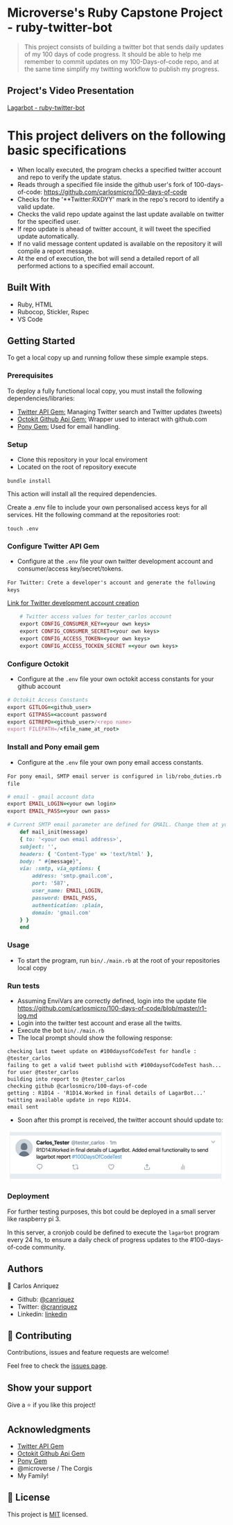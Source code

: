 # Microverse's Ruby Capstone Project - ruby-twitter-bot

> This project consists of building a twitter bot that sends daily updates of my 100 days of code progress. It should be able to help me remember to commit updates on my 100-Days-of-code repo, and at the same time simplify my twitting workflow to publish my progress.

## Project's Video Presentation

[Lagarbot - ruby-twitter-bot ](https://www.loom.com/share/99420eb2648c423bb910aff5bde6e0b2)


# This project delivers on the following basic specifications
- When locally executed, the program checks a specified twitter account and repo to verify the update status.
- Reads through a specified file inside the github user's fork of 100-days-of-code: https://github.com/carlosmicro/100-days-of-code
- Checks for the '**Twitter:RXDYY' mark in the repo's record to identify a valid update.
- Checks the valid repo update against the last update available on twitter for the specified user.
- If repo update is ahead of twitter account, it will tweet the specified update automatically. 
- If no valid message content updated is available on the repository it will compile a report message.
- At the end of execution, the bot will send a detailed report of all performed actions to a specified email account.


## Built With

- Ruby, HTML
- Rubocop, Stickler, Rspec
- VS Code

## Getting Started

To get a local copy up and running follow these simple example steps.

### Prerequisites
To deploy a fully functional local copy, you must install the following dependencies/libraries: 
- [Twitter API Gem:](https://github.com/sferik/twitter) Managing Twitter search and Twitter updates (tweets)
- [Octokit Github Api Gem:](https://github.com/octokit/octokit.rb) Wrapper used to interact with github.com
- [Pony Gem:](https://github.com/benprew/pony) Used for email handling.

### Setup
- Clone this repository in your local enviroment
- Located on the root of repository execute 

 ```bundle install``` 
 
 This action will install all the required dependencies. 

 Create a .env file to include your own personalised access keys for all services. Hit the following command at the repositories root:

```touch .env```

### Configure Twitter API Gem

- Configure at the ```.env``` file your own twitter development account and consumer/access key/secret/tokens.

```For Twitter: Crete a developer's account and generate the following keys```

[Link for Twitter development account creation](https://developer.twitter.com/en/apply-for-access)

```ruby
    # Twitter access values for tester_carlos account
    export CONFIG_CONSUMER_KEY=<your own keys>
    export CONFIG_CONSUMER_SECRET=<your own keys>
    export CONFIG_ACCESS_TOKEN=<your own keys>
    export CONFIG_ACCESS_TOCKEN_SECRET =<your own keys>
```

### Configure Octokit

- Configure at the ```.env``` file your own octokit access constants for your github account


```ruby
# Octokit Access Constants
export GITLOG=<github_user>
export GITPASS=<account password
export GITREPO=<github_user>/<repo name>
export FILEPATH=/<file_name_at_root>
```
### Install and Pony email gem

- Configure at the ```.env``` file your own pony email access constants.

```For pony email, SMTP email server is configured in lib/robo_duties.rb file```

```ruby
# email - gmail account data
export EMAIL_LOGIN=<your own login>
export EMAIL_PASS=<your own pass>
```
```ruby
# Current SMTP email parameter are defined for GMAIL. Change them at your requirement.
    def mail_init(message)
    { to: '<your own email address>',
    subject: '',
    headers: { 'Content-Type' => 'text/html' },
    body: " #{message}",
    via: :smtp, via_options: {
        address: 'smtp.gmail.com',
        port: '587',
        user_name: EMAIL_LOGIN,
        password: EMAIL_PASS,
        authentication: :plain,
        domain: 'gmail.com'
    } }
    end
```

### Usage
- To start the program, run ```bin/./main.rb``` at the root of your repositories local copy

### Run tests
- Assuming EnviVars are correctly defined, login into the update file https://github.com/carlosmicro/100-days-of-code/blob/master/r1-log.md
- Login into the twitter test account and erase all the twitts.
- Execute the bot ```bin/./main.rb```
- The local prompt should show the following response:

```carlos@Carloss-MBP ruby-twitter-bot % bin/./main.rb 
checking last tweet update on #100daysofCodeTest for handle : @tester_carlos
failing to get a valid tweet publishd with #100daysofCodeTest hash... for user @tester_carlos
building into report to @tester_carlos 
checking github @carlosmicro/100-days-of-code
getting : R1D14 - 'R1D14.Worked in final details of LagarBot...'
twitting available update in repo R1D14.
email sent
```
- Soon after this prompt is received, the twitter account should update to:

![screenshot](./img/tweet-success.png)

### Deployment

For further testing purposes, this bot could be deployed in a small server like raspberry pi 3. 

In this server, a cronjob could be defined to execute the ```lagarbot``` program every 24 hs, to ensure a daily check of progress updates to the #100-days-of-code community. 


## Authors

👤 Carlos Anriquez

- Github: [@canriquez](https://github.com/canriquez)
- Twitter: [@cranriquez](https://twitter.com/cranriquez)
- Linkedin: [linkedin](https://www.linkedin.com/in/carlosanriquez/)


## 🤝 Contributing

Contributions, issues and feature requests are welcome!

Feel free to check the [issues page](issues/).

## Show your support

Give a ⭐️ if you like this project!

## Acknowledgments

- [Twitter API Gem](https://github.com/sferik/twitter) 
- [Octokit Github Api Gem](https://github.com/octokit/octokit.rb) 
- [Pony Gem](https://github.com/benprew/pony)
- @microverse / The Corgis
- My Family!

## 📝 License

This project is [MIT](lic.url) licensed.
